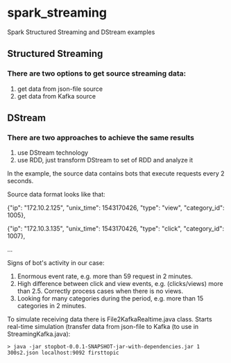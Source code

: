 # spark_streaming
Spark Structured Streaming and DStream examples

## Structured Streaming
### There are two options to get source streaming data:
1. get data from json-file source
2. get data from Kafka source

## DStream
### There are two approaches to achieve the same results
1. use DStream technology
2. use RDD, just transform DStream to set of RDD and analyze it

In the example, the source data contains bots that execute requests every 2 seconds.
 
Source data format looks like that:

{"ip": "172.10.2.125", "unix_time": 1543170426, "type": "view", "category_id": 1005},

{"ip": "172.10.3.135", "unix_time": 1543170426, "type": "click", "category_id": 1007},

...

Signs of bot's activity in our case:
1. Enormous event rate, e.g. more than 59 request in 2 minutes.
2. High difference between click and view events, e.g. (clicks/views) more than 2.5. Correctly process cases when there is no views.
3. Looking for many categories during the period, e.g. more than 15 categories in 2 minutes.

To simulate receiving data there is File2KafkaRealtime.java class.
Starts real-time simulation (transfer data from json-file to Kafka (to use in StreamingKafka.java):
```
> java -jar stopbot-0.0.1-SNAPSHOT-jar-with-dependencies.jar 1 300s2.json localhost:9092 firsttopic
```

